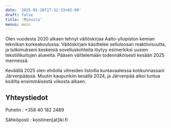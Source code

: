 ```yaml
---
date: '2025-01-20T17:32:33+02:00'
draft: false
title: 'Minusta'
menus: main
---
```

Olen vuodesta 2020 alkaen tehnyt väitöskirjaa Aalto-yliopiston kemian tekniikan korkeakoulussa. Väitöskirjani käsittelee selluloosan reaktiivisuutta, ja tutkimukseni keskeisiä sovelluskohteita löytyy esimerkiksi uusien tekstiilikuitujen alueelta. Pääsen väittelemään todennäköisesti kesään 2025 mennessä.

Keväällä 2025 olen ehdolla vihreiden listoilla kuntavaaleissa kotikunnassani Järvenpäässä. Muutin kaupunkiin kesällä 2024, ja Järvenpää alkoi tuntua kodilta ensimmäisestä viikosta alkaen.

## Yhteystiedot

Puhelin
: +358 40 182 2489

Sähköposti
: koistinen[at]iki.fi